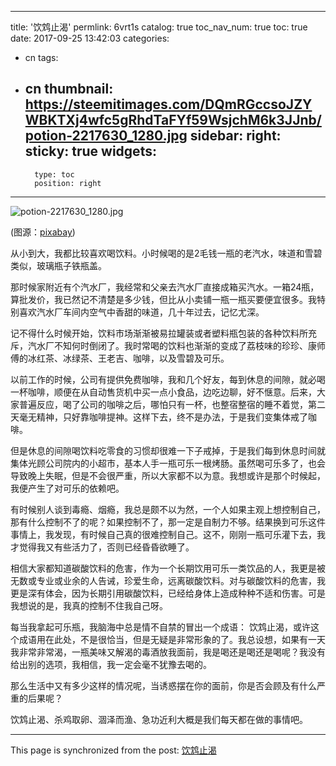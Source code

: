 
---
title: '饮鸩止渴'
permlink: 6vrt1s
catalog: true
toc_nav_num: true
toc: true
date: 2017-09-25 13:42:03
categories:
- cn
tags:
- cn
thumbnail: https://steemitimages.com/DQmRGccsoJZYWBKTXj4wfc5gRhdTaFYf59WsjchM6k3JJnb/potion-2217630_1280.jpg
sidebar:
    right:
        sticky: true
widgets:
    -
        type: toc
        position: right
---


![potion-2217630_1280.jpg](https://steemitimages.com/DQmRGccsoJZYWBKTXj4wfc5gRhdTaFYf59WsjchM6k3JJnb/potion-2217630_1280.jpg)

(图源：[pixabay](https://pixabay.com))

从小到大，我都比较喜欢喝饮料。小时候喝的是2毛钱一瓶的老汽水，味道和雪碧类似，玻璃瓶子铁瓶盖。

那时候家附近有个汽水厂，我经常和父亲去汽水厂直接成箱买汽水。一箱24瓶，算批发价，我已然记不清楚是多少钱，但比从小卖铺一瓶一瓶买要便宜很多。我特别喜欢汽水厂车间内空气中香甜的味道，几十年过去，记忆尤深。

记不得什么时候开始，饮料市场渐渐被易拉罐装或者塑料瓶包装的各种饮料所充斥，汽水厂不知何时倒闭了。我时常喝的饮料也渐渐的变成了荔枝味的珍珍、康师傅的冰红茶、冰绿茶、王老吉、咖啡，以及雪碧及可乐。

以前工作的时候，公司有提供免费咖啡，我和几个好友，每到休息的间隙，就必喝一杯咖啡，顺便在从自动售货机中买一点小食品，边吃边聊，好不惬意。后来，大家普遍反应，喝了公司的咖啡之后，哪怕只有一杯，也整宿整宿的睡不着觉，第二天毫无精神，只好靠咖啡提神。这样下去，终不是办法，于是我们变集体戒了咖啡。

但是休息的间隙喝饮料吃零食的习惯却很难一下子戒掉，于是我们每到休息时间就集体光顾公司院内的小超市，基本人手一瓶可乐一根烤肠。虽然喝可乐多了，也会导致晚上失眠，但是不会很严重，所以大家都不以为意。我想或许是那个时候起，我便产生了对可乐的依赖吧。

有时候别人谈到毒瘾、烟瘾，我总是颇不以为然，一个人如果主观上想控制自己，那有什么控制不了的呢？如果控制不了，那一定是自制力不够。结果换到可乐这件事情上，我发现，有时候自己真的很难控制自己。这不，刚刚一瓶可乐灌下去，我才觉得我又有些活力了，否则已经昏昏欲睡了。

相信大家都知道碳酸饮料的危害，作为一个长期饮用可乐一类饮品的人，我更是被无数或专业或业余的人告诫，珍爱生命，远离碳酸饮料。对与碳酸饮料的危害，我更是深有体会，因为长期引用碳酸饮料，已经给身体上造成种种不适和伤害。可是我想说的是，我真的控制不住我自己呀。

每当我拿起可乐瓶，我脑海中总是情不自禁的冒出一个成语： 饮鸩止渴，或许这个成语用在此处，不是很恰当，但是无疑是非常形象的了。我总设想，如果有一天我非常非常渴，一瓶美味又解渴的毒酒放我面前，我是喝还是喝还是喝呢？我没有给出别的选项，我相信，我一定会毫不犹豫去喝的。


那么生活中又有多少这样的情况呢，当诱惑摆在你的面前，你是否会顾及有什么严重的后果呢？

饮鸩止渴、杀鸡取卵、涸泽而渔、急功近利大概是我们每天都在做的事情吧。

- - -

This page is synchronized from the post: [饮鸩止渴](https://steemit.com/@oflyhigh/6vrt1s)
